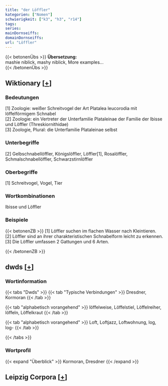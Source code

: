 ```yaml
---
title: "der Löffler"
kategorien: ["Nomen"]
schwierigkeit: ["k3", "h3", "r14"]
tags:
series:
mainDornseiffs:
domainDornseiffs:
url: "Löffler"
---
```


{{< betonenÜbs >}}
**Übersetzung:**  
mashie niblick, mashy niblick, More examples...  
{{< /betonenÜbs >}}

## Wiktionary [[+](https://de.wiktionary.org/wiki/Löffler)]

### Bedeutungen
[1] Zoologie: weißer Schreitvogel der Art Platalea leucorodia mit löffelförmigem Schnabel  
[2] Zoologie: ein Vertreter der Unterfamilie Plataleinae der Familie der Ibisse und Löffler (Threskiornithidae)  
[3] Zoologie, Plural: die Unterfamilie Plataleinae selbst  

### Unterbegriffe
[2] Gelbschnabellöffler, Königslöffler, Löffler[1], Rosalöffler, Schmalschnabellöffler, Schwarzstirnlöffler  

### Oberbegriffe
[1] Schreitvogel, Vogel, Tier  

### Wortkombinationen
Ibisse und Löffler  

### Beispiele
{{< betonenZB >}}
[1] Löffler suchen im flachen Wasser nach Kleintieren.  
[2] Löffler sind an ihrer charakteristischen Schnabelform leicht zu erkennen.  
[3] Die Löffler umfassen 2 Gattungen und 6 Arten.  

{{< /betonenZB >}}


## dwds [[+](https://www.dwds.de/wb/Löffler)]

### Wortinformation
{{< tabs "Dwds" >}}
{{< tab "Typische Verbindungen" >}}
Dresdner, Kormoran
{{< /tab >}}

{{< tab "alphabetisch vorangehend" >}}
löffelweise, Löffelstiel, Löffelreiher, löffeln, Löffelkraut
{{< /tab >}}

{{< tab "alphabetisch vorangehend" >}}
Loft, Loftjazz, Loftwohnung, log, log-
{{< /tab >}}

{{< /tabs >}}

### Wortprofil
{{< expand "Überblick" >}} Kormoran, Dresdner {{< /expand >}}

## Leipzig Corpora [[+](https://corpora.uni-leipzig.de/en/res?word=Löffler&corpusId=deu_newscrawl-public_2018)]

